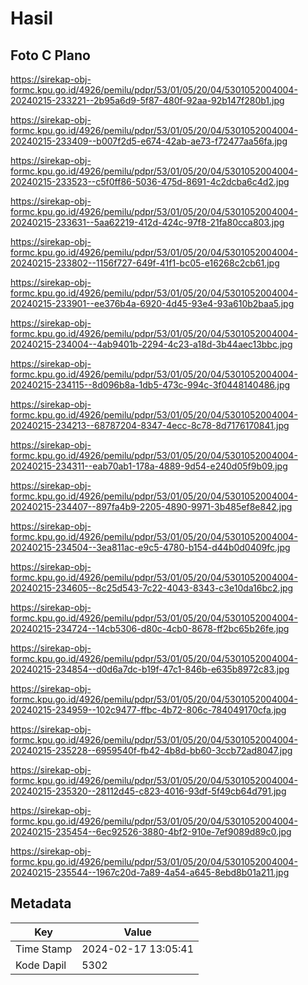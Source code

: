 # Hasil

## Foto C Plano

https://sirekap-obj-formc.kpu.go.id/4926/pemilu/pdpr/53/01/05/20/04/5301052004004-20240215-233221--2b95a6d9-5f87-480f-92aa-92b147f280b1.jpg

https://sirekap-obj-formc.kpu.go.id/4926/pemilu/pdpr/53/01/05/20/04/5301052004004-20240215-233409--b007f2d5-e674-42ab-ae73-f72477aa56fa.jpg

https://sirekap-obj-formc.kpu.go.id/4926/pemilu/pdpr/53/01/05/20/04/5301052004004-20240215-233523--c5f0ff86-5036-475d-8691-4c2dcba6c4d2.jpg

https://sirekap-obj-formc.kpu.go.id/4926/pemilu/pdpr/53/01/05/20/04/5301052004004-20240215-233631--5aa62219-412d-424c-97f8-21fa80cca803.jpg

https://sirekap-obj-formc.kpu.go.id/4926/pemilu/pdpr/53/01/05/20/04/5301052004004-20240215-233802--1156f727-649f-41f1-bc05-e16268c2cb61.jpg

https://sirekap-obj-formc.kpu.go.id/4926/pemilu/pdpr/53/01/05/20/04/5301052004004-20240215-233901--ee376b4a-6920-4d45-93e4-93a610b2baa5.jpg

https://sirekap-obj-formc.kpu.go.id/4926/pemilu/pdpr/53/01/05/20/04/5301052004004-20240215-234004--4ab9401b-2294-4c23-a18d-3b44aec13bbc.jpg

https://sirekap-obj-formc.kpu.go.id/4926/pemilu/pdpr/53/01/05/20/04/5301052004004-20240215-234115--8d096b8a-1db5-473c-994c-3f0448140486.jpg

https://sirekap-obj-formc.kpu.go.id/4926/pemilu/pdpr/53/01/05/20/04/5301052004004-20240215-234213--68787204-8347-4ecc-8c78-8d7176170841.jpg

https://sirekap-obj-formc.kpu.go.id/4926/pemilu/pdpr/53/01/05/20/04/5301052004004-20240215-234311--eab70ab1-178a-4889-9d54-e240d05f9b09.jpg

https://sirekap-obj-formc.kpu.go.id/4926/pemilu/pdpr/53/01/05/20/04/5301052004004-20240215-234407--897fa4b9-2205-4890-9971-3b485ef8e842.jpg

https://sirekap-obj-formc.kpu.go.id/4926/pemilu/pdpr/53/01/05/20/04/5301052004004-20240215-234504--3ea811ac-e9c5-4780-b154-d44b0d0409fc.jpg

https://sirekap-obj-formc.kpu.go.id/4926/pemilu/pdpr/53/01/05/20/04/5301052004004-20240215-234605--8c25d543-7c22-4043-8343-c3e10da16bc2.jpg

https://sirekap-obj-formc.kpu.go.id/4926/pemilu/pdpr/53/01/05/20/04/5301052004004-20240215-234724--14cb5306-d80c-4cb0-8678-ff2bc65b26fe.jpg

https://sirekap-obj-formc.kpu.go.id/4926/pemilu/pdpr/53/01/05/20/04/5301052004004-20240215-234854--d0d6a7dc-b19f-47c1-846b-e635b8972c83.jpg

https://sirekap-obj-formc.kpu.go.id/4926/pemilu/pdpr/53/01/05/20/04/5301052004004-20240215-234959--102c9477-ffbc-4b72-806c-784049170cfa.jpg

https://sirekap-obj-formc.kpu.go.id/4926/pemilu/pdpr/53/01/05/20/04/5301052004004-20240215-235228--6959540f-fb42-4b8d-bb60-3ccb72ad8047.jpg

https://sirekap-obj-formc.kpu.go.id/4926/pemilu/pdpr/53/01/05/20/04/5301052004004-20240215-235320--28112d45-c823-4016-93df-5f49cb64d791.jpg

https://sirekap-obj-formc.kpu.go.id/4926/pemilu/pdpr/53/01/05/20/04/5301052004004-20240215-235454--6ec92526-3880-4bf2-910e-7ef9089d89c0.jpg

https://sirekap-obj-formc.kpu.go.id/4926/pemilu/pdpr/53/01/05/20/04/5301052004004-20240215-235544--1967c20d-7a89-4a54-a645-8ebd8b01a211.jpg


## Metadata

| Key        | Value               |
| ---------- | ------------------- |
| Time Stamp | 2024-02-17 13:05:41 |
| Kode Dapil | 5302                |




